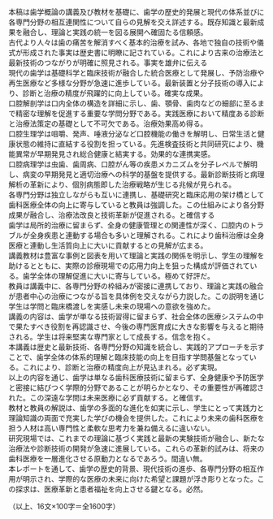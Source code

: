 本稿は歯学概論の講義及び教材を基礎に、歯学の歴史的発展と現代の体系並びに各専門分野の相互連関性について自らの見解を交え詳述する。既存知識と最新成果を融合し、理論と実践の統一を図る展開へ確固たる信頼感。  
古代より人々は歯の痛苦を解消すべく基本的治療を試み、各地で独自の技術や儀式が形成された事実は歴史書に明瞭に記されている。これにより古来の治療法と最新技術のつながりが明確に照見される。事実を雄弁に伝える  
現代の歯学は基礎科学と臨床技術が融合した統合医療として発展し、予防治療や再生医療など多様な分野が急速に進歩している。最新装置と分子技術の導入により、診断と治療の精度が飛躍的に向上している。確実な成果。  
口腔解剖学は口内全体の構造を詳細に示し、歯、顎骨、歯肉などの細部に至るまで精密な理解を促進する重要な学問分野である。実践医療において精度ある診断と治療法策定の基礎として不可欠である。治療効果高め得る。  
口腔生理学は咀嚼、発声、唾液分泌など口腔機能の働きを解明し、日常生活と健康状態の維持に直結する役割を担っている。先進検査技術と共同研究により、機能異常が早期発見され総合健康と結実する。効果的な連携実感。  
口腔病理学は虫歯、歯周病、口腔がん等の疾患メカニズムを分子レベルで解明し、病変の早期発見と適切治療への科学的基盤を提供する。最新診断技術と病理解析の革新により、個別病態即した治療戦略が生じる兆候が見られる。  
各専門分野は独立しながらも互いに連携し、基礎研究と臨床応用の架け橋として歯科医療全体の向上に寄与していると教員は強調した。この仕組みにより各分野成果が融合し、治療法改良と技術革新が促進される。と確信する  
歯学は局所的治療に留まらず、全身の健康管理との関連性が深く、口腔内のトラブルが全身疾患と連動する場合も多いと理解される。これにより歯科治療は全身医療と連動し生活質向上に大いに貢献するとの見解が広まる。  
講義教材は豊富な事例と図表を用いて理論と実践の関係を明示し、学生の理解を助けるとともに、実際の診療現場での応用力向上を狙った構成が評価されている。歯学全体の理解促進に大いに寄与している。極めて好評だ。  
教員は講義中に、各専門分野の枠組みが密接に連携しており、理論と実践の融合が患者中心の治療につながる旨を具体例を交えながら力説した。この説明を通じ学生は学問と臨床橋渡しを実感し未来の現場への意欲を強めた。  
講義の内容は、歯学が単なる技術習得に留まらず、社会全体の医療システムの中で果たすべき役割を再認識させ、今後の専門医育成に大きな影響を与えると期待される。学生は将来堅実な専門家として成長する。信念を抱く。  
本講義は歴史と最新技術、各専門分野の知識を統合し、実践的アプローチを示すことで、歯学全体の体系的理解と臨床技能の向上を目指す学問基盤となっている。これにより、診断と治療の精度向上が見込まれる。必ず実現。  
以上の内容を通じ、歯学は単なる歯科医療技術に留まらず、全身健康や予防医学と密接に結びつく学際的分野であることが明らかとなり、その重要性が再確認された。この深遠な学問は未来医療に必ず貢献する。と確信す。  
教材と教員の解説は、歯学の多面的な進化を如実に示し、学生にとって実践力と理論知識の両面で充実した学びの機会を提供した。これにより未来の歯科医療を担う人材は高い専門性と柔軟な思考力を兼ね備えるに違いない。  
研究現場では、これまでの理論に基づく実践と最新の実験技術が融合し、新たな治療法や診断技術の開発が急速に進展している。これらの革新的試みは、将来の歯科医療を一層進化させる原動力となるであろう。間違い無。  
本レポートを通して、歯学の歴史的背景、現代技術の進歩、各専門分野の相互作用が明示され、学際的な医療の未来に向けた希望と課題が浮き彫りとなった。この探求は、医療革新と患者福祉を向上させる鍵となる。必然。  

（以上、16文×100字＝全1600字）